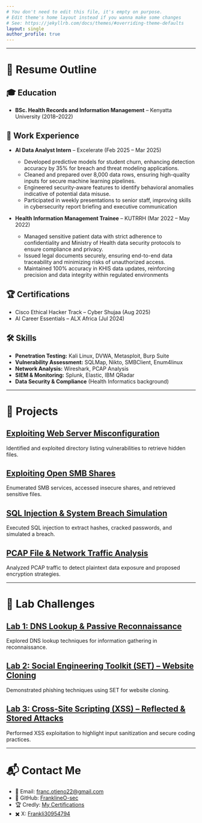 ```yaml
---
# You don't need to edit this file, it's empty on purpose.
# Edit theme's home layout instead if you wanna make some changes
# See: https://jekyllrb.com/docs/themes/#overriding-theme-defaults
layout: single
author_profile: true
---
```

---
# 📄 Resume Outline 
## 🎓 Education  
- **BSc. Health Records and Information Management** – Kenyatta University (2018–2022)  

## 💼 Work Experience  
- **AI Data Analyst Intern** – Excelerate (Feb 2025 – Mar 2025)  
  - Developed predictive models for student churn, enhancing detection accuracy by 35% for breach and 
threat modeling applications.  
  - Cleaned and prepared over 8,000 data rows, ensuring high-quality inputs for secure machine learning 
pipelines.  
  - Engineered security-aware features to identify behavioral anomalies indicative of potential data misuse. 
  - Participated in weekly presentations to senior staff, improving skills in cybersecurity report briefing and 
executive communication

- **Health Information Management Trainee** – KUTRRH (Mar 2022 – May 2022)  
  -  Managed sensitive patient data with strict adherence to confidentiality and Ministry of Health data 
security protocols to ensure compliance and privacy.
  - Issued legal documents securely, ensuring end-to-end data traceability and minimizing risks of 
unauthorized access.
  - Maintained 100% accuracy in KHIS data updates, reinforcing precision and data integrity within 
regulated environments 
     

## 🏆 Certifications  
- Cisco Ethical Hacker Track – Cyber Shujaa (Aug 2025)    
- AI Career Essentials – ALX Africa (Jul 2024)  

## 🛠 Skills  
- **Penetration Testing:** Kali Linux, DVWA, Metasploit, Burp Suite  
- **Vulnerability Assessment:** SQLMap, Nikto, SMBClient, Enum4linux  
- **Network Analysis:** Wireshark, PCAP Analysis  
- **SIEM & Monitoring:** Splunk, Elastic, IBM QRadar  
- **Data Security & Compliance** (Health Informatics background)  

---
# 🚀 Projects  

## [Exploiting Web Server Misconfiguration](https://github.com/FranklineO-sec/Exploiting-Web-Server-Misconfiguration)  
Identified and exploited directory listing vulnerabilities to retrieve hidden files.  

## [Exploiting Open SMB Shares](https://github.com/FranklineO-sec/Exploiting-Open-SMB-Shares)  
Enumerated SMB services, accessed insecure shares, and retrieved sensitive files.  

## [SQL Injection & System Breach Simulation](https://github.com/FranklineO-sec/SQL-Injection-System-Breach-Simulation)  
Executed SQL injection to extract hashes, cracked passwords, and simulated a breach.  

## [PCAP File & Network Traffic Analysis](https://github.com/FranklineO-sec/PCAP-File-Network-Traffic-Analysis)  
Analyzed PCAP traffic to detect plaintext data exposure and proposed encryption strategies.  

---

# 🧪 Lab Challenges  

## [Lab 1: DNS Lookup & Passive Reconnaissance](https://www.notion.so/Lab-1-DNS-Lookup-and-Passive-Reconnaissance-25495637e40a801cbf96e9678f0ae071)  
Explored DNS lookup techniques for information gathering in reconnaissance.  

## [Lab 2: Social Engineering Toolkit (SET) – Website Cloning](https://www.notion.so/Lab-2-Social-Engineering-Toolkit-SET-Website-Cloning-25495637e40a801c8bddf91f1efc680e)  
Demonstrated phishing techniques using SET for website cloning.  

## [Lab 3: Cross-Site Scripting (XSS) – Reflected & Stored Attacks](https://www.notion.so/Lab-3-Cross-Site-Scripting-XSS-Reflected-Stored-Attacks-25495637e40a8034be8ac661defdd2ae)  
Performed XSS exploitation to highlight input sanitization and secure coding practices.  

---

# 📬 Contact Me  

- 📧 Email: [franc.otieno22@gmail.com](mailto:franc.otieno22@gmail.com)  
- 🐙 GitHub: [FranklineO-sec](https://github.com/FranklineO-sec)  
- 🏆 Credly: [My Certifications](https://www.credly.com/users/frankline-otieno.4bee4d61/badges)  
- ✖️ X: [Frankli30954794](https://x.com/Frankli30954794)  
